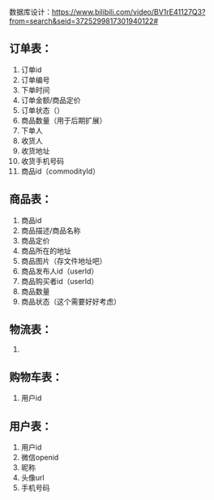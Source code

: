 数据库设计：https://www.bilibili.com/video/BV1rE41127Q3?from=search&seid=3725299817301940122#

##  订单表：

1. 订单id
2. 订单编号
3. 下单时间
4. 订单金额/商品定价
5. 订单状态（）
6. 商品数量（用于后期扩展）
7. 下单人
8. 收货人
9. 收货地址
10. 收货手机号码
11. 商品id（commodityId）

## 商品表：

1. 商品id
2. 商品描述/商品名称
3. 商品定价
4. 商品所在的地址
5. 商品图片（存文件地址吧）
6. 商品发布人id（userId）
7. 商品购买者id（userId）
8. 商品数量
9. 商品状态（这个需要好好考虑）

## 物流表：

1. 

## 购物车表：

1. 用户id

## 用户表：

1. 用户id
2. 微信openid
3. 昵称
4. 头像url
5. 手机号码

